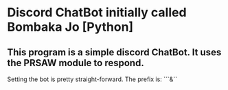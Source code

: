 # Discord ChatBot initially called Bombaka Jo [Python]
## This program is a simple discord ChatBot. It uses the PRSAW module to respond. 
Setting the bot is pretty straight-forward.
The prefix is: 
```&``
